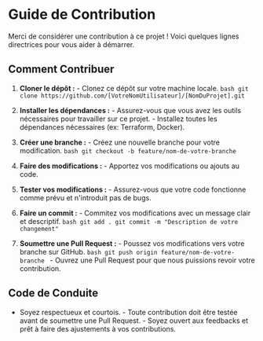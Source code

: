 # Guide de Contribution
Merci de considérer une contribution à ce projet ! Voici quelques lignes directrices pour vous aider à démarrer.

## Comment Contribuer

1. **Cloner le dépôt :** - Clonez ce dépôt sur votre machine locale. ```bash git clone https://github.com/[VotreNomUtilisateur]/[NomDuProjet].git ```

2. **Installer les dépendances :** - Assurez-vous que vous avez les outils nécessaires pour travailler sur ce projet. - Installez toutes les dépendances nécessaires (ex: Terraform, Docker).

3. **Créer une branche :** - Créez une nouvelle branche pour votre modification. ```bash git checkout -b feature/nom-de-votre-branche ```

4. **Faire des modifications :** - Apportez vos modifications ou ajouts au code.

5. **Tester vos modifications :** - Assurez-vous que votre code fonctionne comme prévu et n'introduit pas de bugs.

6. **Faire un commit :** - Commitez vos modifications avec un message clair et descriptif. ```bash git add . git commit -m "Description de votre changement" ```

7. **Soumettre une Pull Request :** - Poussez vos modifications vers votre branche sur GitHub. ```bash git push origin feature/nom-de-votre-branche ``` - Ouvrez une Pull Request pour que nous puissions revoir votre contribution.

## Code de Conduite

- Soyez respectueux et courtois. - Toute contribution doit être testée avant de soumettre une Pull Request. - Soyez ouvert aux feedbacks et prêt à faire des ajustements à vos contributions.
